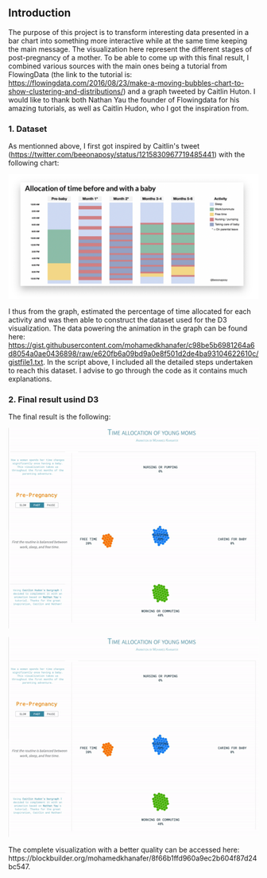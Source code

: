 ## Introduction
The purpose of this project is to transform interesting data presented in a bar chart into something more interactive while at the same time keeping the main message. The visualization here represent the different stages of post-pregnancy of a mother. To be able to come up with this final result, I combined various sources with the main ones being a tutorial from FlowingData  (the link to the tutorial is: https://flowingdata.com/2016/08/23/make-a-moving-bubbles-chart-to-show-clustering-and-distributions/) and a graph tweeted by Caitlin Huton. I would like to thank both Nathan Yau the founder of Flowingdata for his amazing tutorials, as well as Caitlin Hudon, who I got the inspiration from.

### 1. Dataset
As mentionned above, I first got inspired by Caitlin's tweet (https://twitter.com/beeonaposy/status/1215830967719485441) with the following chart:

![Twitter inspiration](/twitter_inspiration.png)

I thus from the graph, estimated the percentage of time allocated for each activity and was then able to construct the dataset used for the D3 visualization. The data powering the animation in the graph can be found here: https://gist.githubusercontent.com/mohamedkhanafer/c98be5b6981264a6d8054a0ae0436898/raw/e620fb6a09bd9a0e8f501d2de4ba93104622610c/gistfile1.txt. In the script above, I included all the detailed steps undertaken to reach this dataset. I advise to go through the code as it contains much explanations.

### 2. Final result usind D3
The final result is the following:

![D3 visualization](/final_result.gif)
<p align="center">
  <img src=https://github.com/mohamedkhanafer/D3.js_Visualization/blob/master/final_result.gif>
</p>
The complete visualization with a better quality can be accessed here: https://blockbuilder.org/mohamedkhanafer/8f66b1ffd960a9ec2b604f87d24bc547.
